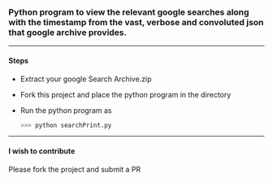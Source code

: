 
### Python program to view the relevant google searches along with the timestamp from the vast, verbose and convoluted json that google archive provides. ###

---

#### Steps ####


*  Extract your google Search Archive.zip
*  Fork this project and place the python program in the directory
*  Run the python program as 
   
   ```python
   >>> python searchPrint.py
   ```

----

#### I wish to contribute ####
Please fork the project and submit a PR
